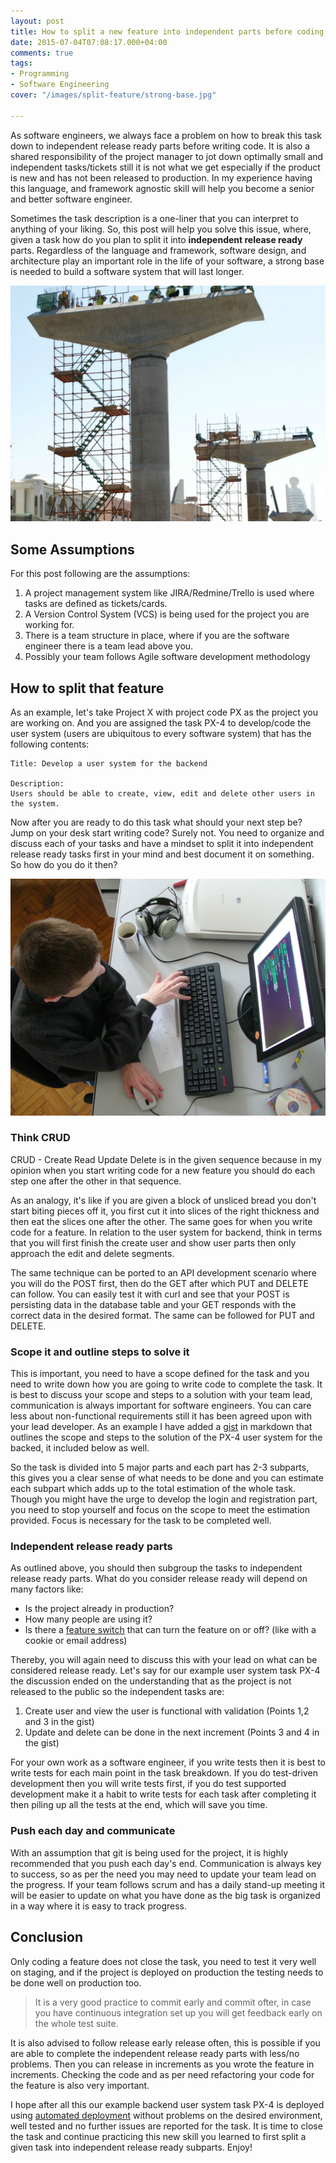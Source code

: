 ```yaml
---
layout: post
title: How to split a new feature into independent parts before coding it
date: 2015-07-04T07:08:17.000+04:00
comments: true
tags:
- Programming
- Software Engineering
cover: "/images/split-feature/strong-base.jpg"

---
```

As software engineers, we always face a problem on how to break this task down to independent release ready parts before writing code. It is also a shared responsibility of the project manager to jot down optimally small and independent tasks/tickets still it is not what we get especially if the product is new and has not been released to production. In my experience having this language, and framework agnostic skill will help you become a senior and better software engineer.

Sometimes the task description is a one-liner that you can interpret to anything of your liking. So, this post will help you solve this issue, where, given a task how do you plan to split it into **independent release ready** parts. Regardless of the language and framework, software design, and architecture play an important role in the life of your software, a strong base is needed to build a software system that will last longer.

<img class="center" loading="lazy" src="/images/split-feature/strong-base.jpg" title="A strong base for longer lasting software system" alt="A strong base for longer lasting software system">

<!-- more -->

## Some Assumptions

For this post following are the assumptions:

1. A project management system like JIRA/Redmine/Trello is used where tasks are defined as tickets/cards.
2. A Version Control System (VCS) is being used for the project you are working for.
3. There is a team structure in place, where if you are the software engineer there is a team lead above you.
4. Possibly your team follows Agile software development methodology

## How to split that feature

As an example, let's take Project X with project code PX as the project you are working on. And you are assigned the task PX-4 to develop/code the user system (users are ubiquitous to every software system) that has the following contents:

    Title: Develop a user system for the backend
    
    Description: 
    Users should be able to create, view, edit and delete other users in the system.

Now after you are ready to do this task what should your next step be? Jump on your desk start writing code? Surely not. You need to organize and discuss each of your tasks and have a mindset to split it into independent release ready tasks first in your mind and best document it on something. So how do you do it then?

<img class="center" loading="lazy" src="/images/split-feature/un-tangle.jpg" title="Untangle and organize your task" alt="Untangle and organize your task">

### Think CRUD

CRUD - Create Read Update Delete is in the given sequence because in my opinion when you start writing code for a new feature you should do each step one after the other in that sequence.

As an analogy, it's like if you are given a block of unsliced bread you don't start biting pieces off it, you first cut it into slices of the right thickness and then eat the slices one after the other. The same goes for when you write code for a feature. In relation to the user system for backend, think in terms that you will first finish the create user and show user parts then only approach the edit and delete segments.

The same technique can be ported to an API development scenario where you will do the POST first, then do the GET after which PUT and DELETE can follow. You can easily test it with curl and see that your POST is persisting data in the database table and your GET responds with the correct data in the desired format. The same can be followed for PUT and DELETE.

### Scope it and outline steps to solve it

This is important, you need to have a scope defined for the task and you need to write down how you are going to write code to complete the task. It is best to discuss your scope and steps to a solution with your team lead, communication is always important for software engineers. You can care less about non-functional requirements still it has been agreed upon with your lead developer. As an example I have added a [gist](http://bit.ly/1IAbO3t) in markdown that outlines the scope and steps to the solution of the PX-4 user system for the backed, it included below as well.

<script src="https://gist.github.com/geshan/3efdf863612f540691de.js"></script>

So the task is divided into 5 major parts and each part has 2-3 subparts, this gives you a clear sense of what needs to be done and you can estimate each subpart which adds up to the total estimation of the whole task. Though you might have the urge to develop the login and registration part, you need to stop yourself and focus on the scope to meet the estimation provided. Focus is necessary for the task to be completed well.

### Independent release ready parts

As outlined above, you should then subgroup the tasks to independent release ready parts. What do you consider release ready will depend on many factors like:

* Is the project already in production?
* How many people are using it?
* Is there a [feature switch](/blog/2016/09/how-to-do-a-minimum-viable-feature-switch/ "How to do a minimum viable feature switch, includes a simple code example") that can turn the feature on or off? (like with a cookie or email address)

Thereby, you will again need to discuss this with your lead on what can be considered release ready. Let's say for our example user system task PX-4 the discussion ended on the understanding that as the project is not released to the public so the independent tasks are:

1. Create user and view the user is functional with validation (Points 1,2 and 3 in the gist)
2. Update and delete can be done in the next increment (Points 3 and 4 in the gist)

For your own work as a software engineer, if you write tests then it is best to write tests for each main point in the task breakdown. If you do test-driven development then you will write tests first, if you do test supported development make it a habit to write tests for each task after completing it then piling up all the tests at the end, which will save you time.

### Push each day and communicate

With an assumption that git is being used for the project, it is highly recommended that you push each day's end. Communication is always key to success, so as per the need you may need to update your team lead on the progress. If your team follows scrum and has a daily stand-up meeting it will be easier to update on what you have done as the big task is organized in a way where it is easy to track progress.

## Conclusion

Only coding a feature does not close the task, you need to test it very well on staging, and if the project is deployed on production the testing needs to be done well on production too.

> It is a very good practice to commit early and commit ofter, in case you have continuous integration set up you will get feedback early on the whole test suite.

It is also advised to follow release early release often, this is possible if you are able to complete the independent release ready parts with less/no problems. Then you can release in increments as you wrote the feature in increments. Checking the code and as per need refactoring your code for the feature is also very important.

I hope after all this our example backend user system task PX-4 is deployed using [automated deployment](/blog/2015/08/the-best-automated-deployment-tool-the-one-that-fits-your-needs/) without problems on the desired environment, well tested and no further issues are reported for the task. It is time to close the task and continue practicing this new skill you learned to first split a given task into independent release ready subparts. Enjoy!